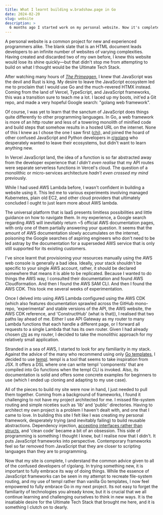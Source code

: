 ```yaml
---
title: What I learnt building w.bradshaw.page in Go
date: 2024-02-20
slug: website
description: >
  6 months ago I started work on my personal website. Now it's completed, I reflect on this process and my learnings.
---
```

A personal website is a common project for new and experienced programmers alike. The blank slate that is an HTML document leads developers to an infinite number of websites of varying complexities. Having created and discarded two of my own before, I knew this website would lose its shine quickly—but that didn't stop me from attempting to build on what I thought would be the Ultimate Tech Stack.

After watching many hours of [*The Primeagen*](https://www.youtube.com/c/theprimeagen), I knew that JavaScript was the devil and Rust is king. My desire to leave the JavaScript ecosystem led me to proclaim that I would use Go and the much-revered HTMX instead. Coming from the land of Vercel, TypeScript, and JavaScript frameworks, this was a transition sure to teach me a lot. I laced up my boots, init'ed a Git repo, and made a very hopeful Google search: "golang web framework".

Of course, I was yet to learn that the sanctum of JavaScript does things quite differently to other programming languages. In Go, a web framework is more of an http router and less of a towering monolith of minified code and build steps that somehow results in a hosted URL on the internet. None of this I knew as I chose the one I saw first ([chi](https://go-chi.io/)), and joined the hoard of other confused JavaScript and Python developers in [r/golang](https://old.reddit.com/r/golang/comments/ysy2jn/i_just_built_a_new_fullstack_framework_for_golang/) who desperately wanted to leave their ecosystems, but didn't want to learn anything new.

In Vercel JavaScript land, the idea of a function is so far abstracted away from the developer experience that *I didn't even realise* that my API routes were separate serverless functions in Vercel's cloud. The question of a monolithic or micro-services architecture *hadn't even crossed my mind* previously. 

While I had used AWS Lambda before, I wasn't confident in building a website using it. This led me to various experiments involving managed Kubernetes, plain old EC2, and other cloud providers that ultimately concluded I ought to just learn more about AWS lambda.

The universal platform that is IaaS presents limitless possibilities and little guidance on how to navigate them. In my experience, a Google search regarding AWS will inevitably return ~5 official AWS documentation pages, with only one of them partially answering your question. It seems that the amount of AWS documentation slowly accumulates on the internet, poisoning the Google searches of aspiring engineers who don't need to be led astray by the documentation for a superseded AWS service that is only still supported for its existing customers. 

I've since learnt that provisioning your resources manually using the AWS web console is generally a bad idea. Ideally, your stack shouldn't be specific to your single AWS account, rather, it should be declared somewhere that means it is able to be replicated. Because I wanted to do things the AWS way, I consulted their documentation and found AWS Cloudformation. And then I found the AWS SAM CLI. And then I found the AWS CDK. This took me several weeks of experimentation.

Once I delved into using AWS Lambda configured using the AWS CDK (which also features documentation sprawled across the GitHub mono-repo, 'experimental' and stable versions of the API, the AWS website, the AWS CDK reference, and 'ConstructHub' (what is that)), I realised that two paths lay ahead of me. Either I use API Gateway as my router to many Lambda functions that each handle a different page, or I forward all requests to a single Lambda that has its own router. Given I had already chosen [chi](https://go-chi.io/) as my router, I decided to take the monolithic approach for my relatively small application. 

Stranded in a sea of AWS, I started to look for any familiarity in my stack. Against the advice of the many who recommend using only [Go templates](https://pkg.go.dev/text/template), I decided to use [templ](https://templ.guide/). templ is a tool that seems to take inspiration from JSX. It offers a DSL where one can write templ 'components' that are compiled into Go functions when the templ CLI is invoked. Also, its documentation is solid and offers some concrete examples for beginners to use (which I ended up cloning and adapting to my use case).

All of the pieces to build my site were now in hand, I just needed to pull them together. Coming from a background of frameworks, I found it challenging to not have my project architected for me. I missed file-system routing and simple niceties such as 'lib' and 'public' directories. Having to architect my own project is a problem I haven't dealt with, and one that I came to love. In building this site I felt like I was creating my personal framework, desperately trying (and inevitably failing) to build reusable abstractions. Dependency injection, [accepting interfaces rather than structs](https://bryanftan.medium.com/accept-interfaces-return-structs-in-go-d4cab29a301b), and 'clean code' became a bit of an obsession. This side of programming is something I thought I knew, but I realise now that I didn't. It puts JavaScript frameworks into perspective. Contemporary frameworks feel so far removed from JavaScript that they are closer to scripting languages than they are to programming. 

Now that my site is complete, I understand the common advice given to all of the confused developers of r/golang. In trying something new, it is important to fully embrace its way of doing things. While the essence of JavaScript frameworks can be seen in my attempt to recreate file-system routing, and my use of templ rather than vanilla Go templates, I now feel empowered to fully embrace Go in my next project. Its not easy to forget the familiarity of technologies you already know, but it is crucial that we all continue learning and challenging ourselves to think in new ways. It is the insatiable desire for the Ultimate Tech Stack that brought me here, and it is something I clutch on to dearly.

